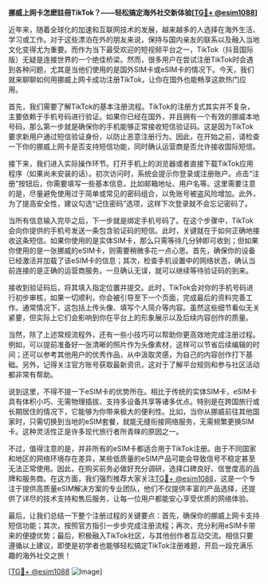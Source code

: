 **挪威上网卡怎麽註冊TikTok？——轻松搞定海外社交新体验[[TG💪+ @esim1088](https://t.me/s/esim1088)]**

近年来，随着全球化的加速和互联网技术的发展，越来越多的人选择在海外生活、学习或工作。对于这些漂泊在外的朋友来说，保持与国内亲友的联系以及融入当地文化变得尤为重要。而作为当下最受欢迎的短视频平台之一，TikTok（抖音国际版）无疑是连接世界的一个绝佳桥梁。然而，很多用户在尝试注册TikTok时会遇到各种问题，尤其是当他们使用的是国外SIM卡或eSIM卡的情况下。今天，我们就来聊聊如何用挪威上网卡成功注册TikTok，让你在国外也能畅享这款热门应用。

首先，我们需要了解TikTok的基本注册流程。TikTok的注册方式其实并不复杂，主要依赖于手机号码进行验证。如果你已经在国外，并且拥有一个有效的挪威本地号码，那么第一步就是确保你的手机能够正常接收短信验证码。这是因为TikTok要求新用户通过短信验证身份，以防止恶意注册行为。因此，在开始之前，请检查一下你的挪威上网卡是否支持短信功能，同时确认运营商是否允许接收国际短信。

接下来，我们进入实际操作环节。打开手机上的浏览器或者直接下载TikTok应用程序（如果尚未安装的话）。初次访问时，系统会提示你登录或注册账户。点击“注册”按钮后，你需要填写一些基本信息，比如邮箱地址、用户名等。这里需要注意的是，尽量避免使用过于简单或常见的密码组合，以免账号被盗风险增加。此外，为了提高安全性，建议勾选“记住密码”选项，这样下次登录就不会忘记密码了。

当所有信息输入完毕之后，下一步就是绑定手机号码了。在这个步骤中，TikTok会向你提供的手机号发送一条包含验证码的短信。此时，关键就在于如何正确地接收这条短信。如果你使用的是实体SIM卡，那么只需等待几分钟即可收到；但如果你使用的是一张挪威的eSIM卡，则需要稍微多花一点心思。首先，确保你的设备已经激活并加载了该eSIM卡的信息；其次，检查手机设置中的网络状态，确认当前连接的是正确的运营商服务。一旦确认无误，就可以继续等待验证码的到来。

接收到验证码后，将其填入指定位置并提交。此时，TikTok会对你的手机号码进行初步审核，如果一切顺利，你会被引导至下一个页面，完成最后的资料完善工作。通常情况下，这包括上传头像、填写个人简介等内容。虽然这些细节看似无关紧要，但实际上它们会影响到你在平台上的形象展示以及后续内容创作的质量。

当然，除了上述常规流程外，还有一些小技巧可以帮助你更高效地完成注册过程。例如，可以提前准备好一张清晰的照片作为头像素材，这样可以节省后续编辑的时间；还可以参考其他用户的优秀作品，从中汲取灵感，为自己的内容创作打下基础。另外，记得关注官方账号获取最新资讯，这对于了解平台规则和参与社区活动都非常有帮助。

说到这里，不得不提一下eSIM卡的优势所在。相比于传统的实体SIM卡，eSIM卡具有体积小巧、无需物理插拔、支持多设备共享等诸多优点。特别是在跨国旅行或长期居住的情况下，它能够为你带来极大的便利性。比如，当你从挪威前往其他国家时，只需切换到当地的eSIM套餐，就能无缝衔接网络服务，无需频繁更换SIM卡。这种灵活性正是许多现代旅行者所青睐的原因之一。

不过，值得注意的是，并非所有的eSIM卡都适合用于TikTok注册。由于不同国家和地区的网络环境存在差异，某些低质量的eSIM产品可能会导致信号不稳定甚至无法正常使用。因此，在购买前务必做好充分调研，选择口碑良好、信誉度高的品牌和服务商。在这方面，我们强烈推荐大家关注[TG💪+ @esim1088](https://t.me/s/esim1088)，这是一个专注于提供高质量eSIM解决方案的专业团队，他们不仅提供丰富的产品选择，还提供了详尽的技术支持和售后服务，让每一位用户都能安心享受优质的网络体验。

最后，让我们总结一下整个注册过程的关键要点：首先，确保你的挪威上网卡支持短信功能；其次，按照官方指引一步步完成注册流程；再次，充分利用eSIM卡带来的便捷优势；最后，积极融入TikTok社区，与其他创作者互动交流。相信只要遵循以上建议，即使是初学者也能够轻松搞定TikTok注册难题，开启一段充满乐趣的海外社交之旅！

[[TG💪+ @esim1088](https://t.me/s/esim1088) ![Image](https://i.postimg.cc/4NQfJmqS/Snipaste-2025-05-13-00-14-12.png)]